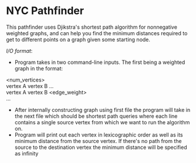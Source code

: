 # NYC Pathfinder

This pathfinder uses Djikstra's shortest path algorithm for nonnegative weighted graphs, and can help you find the minimum distances required to get to different points on a graph given some starting node.

_I/O format_:
 - Program takes in two command-line inputs. The first being a weighted graph in the format:

<num_vertices>  
vertex A 
vertex B 
...  
vertex A vertex B <edge_weight>  
...  

 - After internally constructing graph using first file the program will take in the next file which should be shortest path queries where each line contains a single source vertex from which we want to run the algorithm on.
 - Program will print out each vertex in lexicographic order as well as its minimum distance from the source vertex. If there's no path from the source to the destination vertex the minimum distance will be specified as infinity
